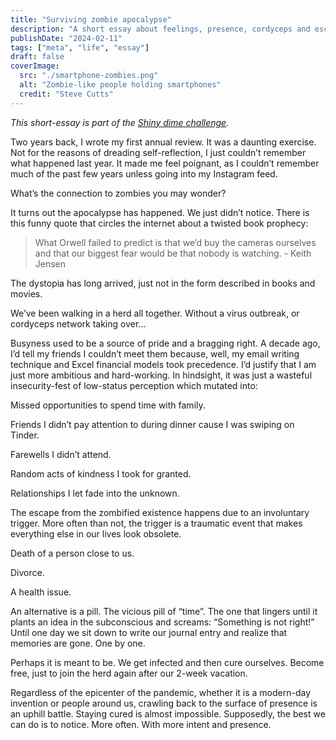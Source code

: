 ```yaml
---
title: "Surviving zombie apocalypse"
description: "A short essay about feelings, presence, cordyceps and escaping the epicenter of attention epidemic that is causing the world to be blurred."
publishDate: "2024-02-11"
tags: ["meta", "life", "essay"]
draft: false
coverImage:
  src: "./smartphone-zombies.png"
  alt: "Zombie-like people holding smartphones"
  credit: "Steve Cutts"
---
```


_This short-essay is part of the [Shiny dime challenge](https://writeofpassage.com/challenge)._

Two years back, I wrote my first annual review. It was a daunting exercise. Not for the reasons of dreading self-reflection, I just couldn’t remember what happened last year. It made me feel poignant, as I couldn’t remember much of the past few years unless going into my Instagram feed.

What’s the connection to zombies you may wonder?

It turns out the apocalypse has happened. We just didn’t notice. There is this funny quote that circles the internet about a twisted book prophecy:

> What Orwell failed to predict is that we’d buy the cameras ourselves and that our biggest fear would be that nobody is watching. - Keith Jensen

The dystopia has long arrived, just not in the form described in books and movies.

We’ve been walking in a herd all together. Without a virus outbreak, or cordyceps network taking over…

Busyness used to be a source of pride and a bragging right. A decade ago, I’d tell my friends I couldn’t meet them because, well, my email writing technique and Excel financial models took precedence. I’d justify that I am just more ambitious and hard-working. In hindsight, it was just a wasteful insecurity-fest of low-status perception which mutated into:

Missed opportunities to spend time with family.

Friends I didn’t pay attention to during dinner cause I was swiping on Tinder.

Farewells I didn’t attend.

Random acts of kindness I took for granted.

Relationships I let fade into the unknown.

The escape from the zombified existence happens due to an involuntary trigger. More often than not, the trigger is a traumatic event that makes everything else in our lives look obsolete.

Death of a person close to us.

Divorce.

A health issue.

An alternative is a pill. The vicious pill of “time”. The one that lingers until it plants an idea in the subconscious and screams: “Something is not right!” Until one day we sit down to write our journal entry and realize that memories are gone. One by one.

Perhaps it is meant to be. We get infected and then cure ourselves. Become free, just to join the herd again after our 2-week vacation.

Regardless of the epicenter of the pandemic, whether it is a modern-day invention or people around us, crawling back to the surface of presence is an uphill battle. Staying cured is almost impossible. Supposedly, the best we can do is to notice. More often. With more intent and presence.

